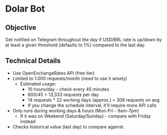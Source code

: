 # Dolar Bot

## Objective

Get notified on Telegram throughout the day if USD/BRL rate is up/down by at least a given threshold (defaults to 1%) compared to the last day.

## Technical Details

- Use OpenExchangeRates API (free tier)
- Limited to 1.000 requests/month (need to use it wisely)
  - Estimated usage:
    - 10 hours/day - check every 45 minutes
    - 600/45 = 13,333 requests per day
    - 14 requests * 22 working days (approx.) = 308 requests on avg
    - If you change the schedule interval, it'll require more API calls
- Only runs during working days & hours (Mon-Fri - 9am-7pm)
  - If it was on Weekend (Saturday/Sunday) - compare with Friday instead
- Checks historical value (last day) to compare against.
